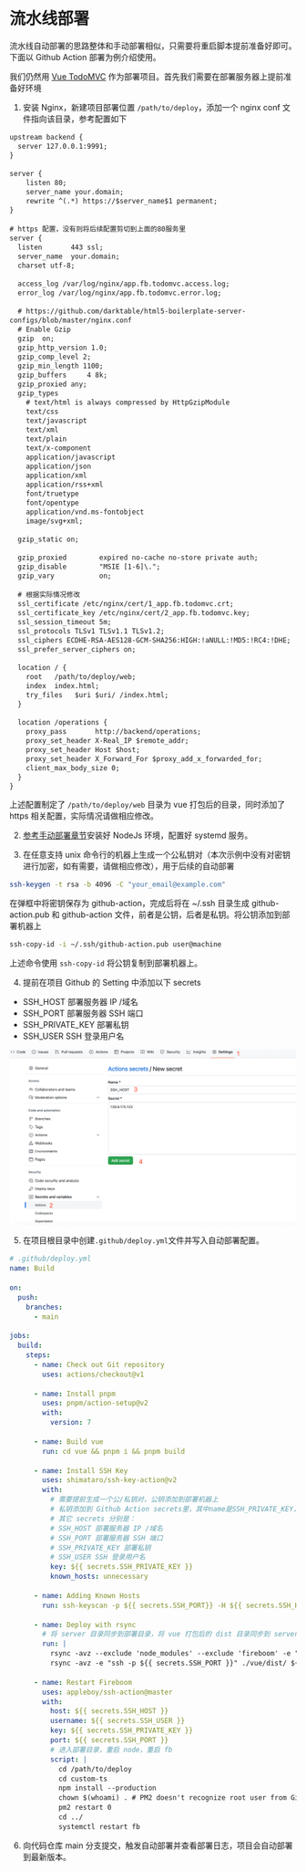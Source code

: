 # 流水线部署

流水线自动部署的思路整体和手动部署相似，只需要将重启脚本提前准备好即可。下面以 Github Action 部署为例介绍使用。

我们仍然用 [Vue TodoMVC](https://github.com/fireboomio/case-vue-todomvc) 作为部署项目。首先我们需要在部署服务器上提前准备好环境

1. 安装 Nginx，新建项目部署位置 `/path/to/deploy`，添加一个 nginx conf 文件指向该目录，参考配置如下

```nginx
upstream backend {
  server 127.0.0.1:9991;
}

server {
    listen 80;
    server_name your.domain;
    rewrite ^(.*) https://$server_name$1 permanent;
}

# https 配置，没有则将后续配置剪切到上面的80服务里
server {
  listen       443 ssl;
  server_name  your.domain;
  charset utf-8;

  access_log /var/log/nginx/app.fb.todomvc.access.log;
  error_log /var/log/nginx/app.fb.todomvc.error.log;

  # https://github.com/darktable/html5-boilerplate-server-configs/blob/master/nginx.conf
  # Enable Gzip
  gzip  on;
  gzip_http_version 1.0;
  gzip_comp_level 2;
  gzip_min_length 1100;
  gzip_buffers     4 8k;
  gzip_proxied any;
  gzip_types
    # text/html is always compressed by HttpGzipModule
    text/css
    text/javascript
    text/xml
    text/plain
    text/x-component
    application/javascript
    application/json
    application/xml
    application/rss+xml
    font/truetype
    font/opentype
    application/vnd.ms-fontobject
    image/svg+xml;

  gzip_static on;

  gzip_proxied        expired no-cache no-store private auth;
  gzip_disable        "MSIE [1-6]\.";
  gzip_vary           on;

  # 根据实际情况修改
  ssl_certificate /etc/nginx/cert/1_app.fb.todomvc.crt;
  ssl_certificate_key /etc/nginx/cert/2_app.fb.todomvc.key;
  ssl_session_timeout 5m;
  ssl_protocols TLSv1 TLSv1.1 TLSv1.2;
  ssl_ciphers ECDHE-RSA-AES128-GCM-SHA256:HIGH:!aNULL:!MD5:!RC4:!DHE;
  ssl_prefer_server_ciphers on;

  location / {
    root   /path/to/deploy/web;
    index  index.html;
    try_files   $uri $uri/ /index.html;
  }
  
  location /operations {
    proxy_pass       http://backend/operations;
    proxy_set_header X-Real_IP $remote_addr;
    proxy_set_header Host $host;
    proxy_set_header X_Forward_For $proxy_add_x_forwarded_for;
    client_max_body_size 0;
  }
}
```

上述配置制定了 `/path/to/deploy/web` 目录为 vue 打包后的目录，同时添加了 https 相关配置，实际情况请做相应修改。

2. [参考手动部署章节](./shou-dong-bu-shu.md)安装好 NodeJs 环境，配置好 systemd 服务。

3. 在任意支持 unix 命令行的机器上生成一个公私钥对（本次示例中没有对密钥进行加密，如有需要，请做相应修改），用于后续的自动部署

```sh
ssh-keygen -t rsa -b 4096 -C "your_email@example.com"
```

在弹框中将密钥保存为 github-action，完成后将在 ~/.ssh 目录生成 github-action.pub 和 github-action 文件，前者是公钥，后者是私钥。将公钥添加到部署机器上

```sh
ssh-copy-id -i ~/.ssh/github-action.pub user@machine
```

上述命令使用 `ssh-copy-id` 将公钥复制到部署机器上。

4. 提前在项目 Github 的 Setting 中添加以下 secrets

  - SSH_HOST 部署服务器 IP /域名
  - SSH_PORT 部署服务器 SSH 端口
  - SSH_PRIVATE_KEY 部署私钥
  - SSH_USER SSH 登录用户名

  ![](../assets/github-action-secrets.png)

5. 在项目根目录中创建`.github/deploy.yml`文件并写入自动部署配置。

```yaml
# .github/deploy.yml
name: Build

on:
  push:
    branches:
      - main

jobs:
  build:
    steps:
      - name: Check out Git repository
        uses: actions/checkout@v1

      - name: Install pnpm
        uses: pnpm/action-setup@v2
        with:
          version: 7
    
      - name: Build vue
        run: cd vue && pnpm i && pnpm build

      - name: Install SSH Key
        uses: shimataro/ssh-key-action@v2
        with:
          # 需要提前生成一个公/私钥对，公钥添加到部署机器上
          # 私钥添加到 Github Action secrets里，其中name是SSH_PRIVATE_KEY，value是私钥内容
          # 其它 secrets 分别是：
          # SSH_HOST 部署服务器 IP /域名
          # SSH_PORT 部署服务器 SSH 端口
          # SSH_PRIVATE_KEY 部署私钥
          # SSH_USER SSH 登录用户名
          key: ${{ secrets.SSH_PRIVATE_KEY }}
          known_hosts: unnecessary

      - name: Adding Known Hosts
        run: ssh-keyscan -p ${{ secrets.SSH_PORT}} -H ${{ secrets.SSH_HOST }}  >> ~/.ssh/known_hosts

      - name: Deploy with rsync
        # 将 server 目录同步到部署目录，将 vue 打包后的 dist 目录同步到 server 目录下的 web 文件夹
        run: |
          rsync -avz --exclude 'node_modules' --exclude 'fireboom' -e "ssh -p ${{ secrets.SSH_PORT }}" ./server/ ${{ secrets.SSH_USER }}@${{ secrets.SSH_HOST }}:/path/to/deploy/
          rsync -avz -e "ssh -p ${{ secrets.SSH_PORT }}" ./vue/dist/ ${{ secrets.SSH_USER }}@${{ secrets.SSH_HOST }}:/path/to/deploy/web

      - name: Restart Fireboom
        uses: appleboy/ssh-action@master
        with:
          host: ${{ secrets.SSH_HOST }}
          username: ${{ secrets.SSH_USER }}
          key: ${{ secrets.SSH_PRIVATE_KEY }}
          port: ${{ secrets.SSH_PORT }}
          # 进入部署目录，重启 node，重启 fb
          script: |
            cd /path/to/deploy
            cd custom-ts
            npm install --production
            chown $(whoami) . # PM2 doesn't recognize root user from Github Actions
            pm2 restart 0
            cd ../
            systemctl restart fb
```

6. 向代码仓库 main 分支提交，触发自动部署并查看部署日志，项目会自动部署到最新版本。